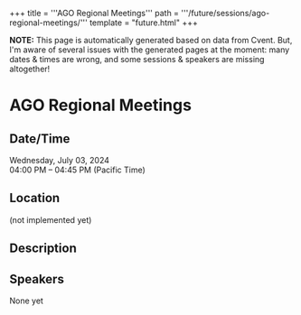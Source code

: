+++
title = '''AGO Regional Meetings'''
path = '''/future/sessions/ago-regional-meetings/'''
template = "future.html"
+++

<p class="todo">
<strong>NOTE:</strong> This page is automatically generated based on data from Cvent.
But, I'm aware of several issues with the generated pages at the moment:
many dates & times are wrong, and some sessions & speakers are missing altogether!
</p>

<h1>AGO Regional Meetings</h1>
<h2>Date/Time</h2>
<p>Wednesday, July 03, 2024<br>
04:00 PM – 04:45 PM (Pacific Time)</p>
<h2>Location</h2>
(not implemented yet)
<h2>Description</h2>

<h2>Speakers</h2>
<p>None yet</p>

